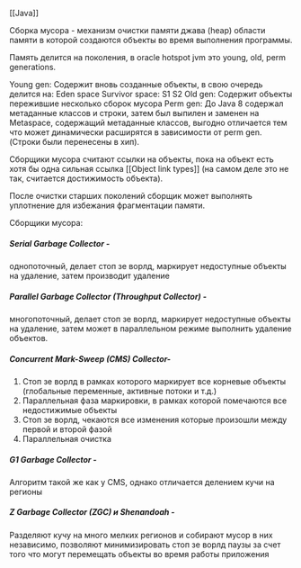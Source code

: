 [[Java]]

Сборка мусора - механизм очистки памяти джава (heap) области памяти в которой создаются объекты во время выполнения программы.

Память делится на поколения, в oracle hotspot jvm это young, old, perm generations.

Young gen:
Содержит вновь созданные объекты, в свою очередь делится на:
	Eden space
	Survivor space:
		S1
		S2
Old gen:
Содержит объекты пережившие несколько сборок мусора
Perm gen:
До Java 8 содержал метаданные классов и строки, затем был выпилен и заменен на Metaspace, содержащий метаданные классов, выгодно отличается тем что может динамически расширятся в зависимости от perm gen. (Строки были перенесены в хип).

Сборщики мусора считают ссылки на объекты, пока на объект есть хотя бы одна сильная ссылка [[Object link types]] (на самом деле это не так, считается достижимость объекта).

После очистки старших поколений сборщик может выполнять уплотнение для избежания фрагментации памяти.

Сборщики мусора:
##### Serial Garbage Collector - 
однопоточный, делает стоп зе ворлд, маркирует недоступные объекты на удаление, затем производит удаление
##### Parallel Garbage Collector (Throughput Collector) - 
многопоточный, делает стоп зе ворлд, маркирует недоступные объекты на удаление, затем может в параллельном режиме выполнить удаление объектов.
##### Concurrent Mark-Sweep (CMS) Collector-
1. Стоп зе ворлд в рамках которого маркирует все корневые объекты (глобальные переменные, активные потоки и т.д.)
2. Параллельная фаза маркировки, в рамках которой помечаются все недостижимые объекты
3. Стоп зе ворлд, чекаются все изменения которые произошли между первой и второй фазой
4. Параллельная очистка
##### G1 Garbage Collector - 
Алгоритм такой же как у CMS, однако отличается делением кучи на регионы

##### Z Garbage Collector (ZGC) и Shenandoah -
Разделяют кучу на много мелких регионов и собирают мусор в них независимо, позволяют минимизировать стоп зе ворлд паузы за счет того что могут перемещать объекты во время работы приложения